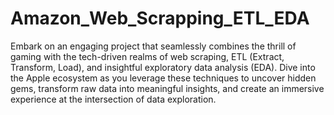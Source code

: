 # Amazon_Web_Scrapping_ETL_EDA
 Embark on an engaging project that seamlessly combines the thrill of gaming with the tech-driven realms of web scraping, ETL (Extract, Transform, Load), and insightful exploratory data analysis (EDA). Dive into the Apple ecosystem as you leverage these techniques to uncover hidden gems, transform raw data into meaningful insights, and create an immersive experience at the intersection of data exploration.
